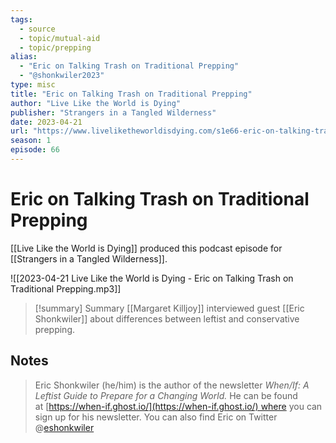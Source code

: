 ```yaml
---
tags: 
  - source
  - topic/mutual-aid
  - topic/prepping
alias:
  - "Eric on Talking Trash on Traditional Prepping"
  - "@shonkwiler2023"
type: misc
title: "Eric on Talking Trash on Traditional Prepping"
author: "Live Like the World is Dying"
publisher: "Strangers in a Tangled Wilderness"
date: 2023-04-21
url: "https://www.liveliketheworldisdying.com/s1e66-eric-on-talking-trash-on-traditional-prepping/"
season: 1
episode: 66
---
```

# Eric on Talking Trash on Traditional Prepping
[[Live Like the World is Dying]] produced this podcast episode for [[Strangers in a Tangled Wilderness]]. 

![[2023-04-21 Live Like the World is Dying - Eric on Talking Trash on Traditional Prepping.mp3]]
> [!summary] Summary
> [[Margaret Killjoy]] interviewed guest [[Eric Shonkwiler]] about differences between leftist and conservative prepping.

## Notes
> Eric Shonkwiler (he/him) is the author of the newsletter _When/If: A Leftist Guide to Prepare for a Changing World._ He can be found at [https://when-if.ghost.io/](https://when-if.ghost.io/) where you can sign up for his newsletter. You can also find Eric on Twitter @[eshonkwiler](https://twitter.com/eshonkwiler)
> 